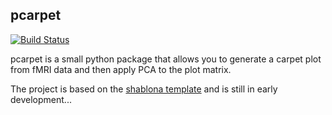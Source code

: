 ## pcarpet
[![Build Status](https://travis-ci.org/niksirbi/pcarpet.svg?branch=master)](https://travis-ci.org/niksirbi/pcarpet)

pcarpet is a small python package that allows you to generate a carpet plot
from fMRI data and then apply PCA to the plot matrix.

The project is based on the [shablona template](https://github.com/uwescience/shablona)
and is still in early development...
